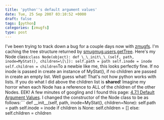 ```yaml
---
title: 'python''s default argument values'
date: Tue, 25 Sep 2007 03:10:52 +0000
draft: false
tags: [python]
categories: [zmugfs]
type: post
---
```


I've been trying to track down a bug for a couple days now with [zmugfs](http://zeusville.wordpress.com/2007/08/19/fuse-based-smugmug-fs/). I'm caching the tree structure returned by [smugmug.users.getTree](http://smugmug.jot.com/WikiHome/1.2.0/smugmug.users.getTree). Here's my Node class:```
class Node(object):
    def \_\_init\_\_(self, path, inode=MyStat(), children=\[\]):
        self.path = path
        self.inode = inode
        self.children = children
```To a newbie like me, this looks perfectly fine. If no inode is passed in create an instance of MyStat(), if no children are passed in create an empty list. Well guess what! That's not how python works with lists. If you do what I did above the children list is **shared**! Imagine my horror when each Node has a reference to ALL of the children of the other Nodes. EEK! A few minutes of googling and I found this page: [4.7.1 Default Argument Values](http://www.network-theory.co.uk/docs/pytut/DefaultArgumentValues.html). I changed the constructor of the Node class to be as follows:```
def \_\_init\_\_(self, path, inode=MyStat(), children=None):
    self.path = path
    self.inode = inode
    if children is None:
        self.children = \[\]
    else:
        self.children = children
```This fixed my problem.